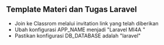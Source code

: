 ## Template Materi dan Tugas Laravel

- Join ke Classrom melalui invitation link yang telah diberikan
- Ubah konfigurasi APP_NAME menjadi "Laravel MI4A <Nama> <NPM>"
- Pastikan konfigurasi DB_DATABASE adalah "laravel"
